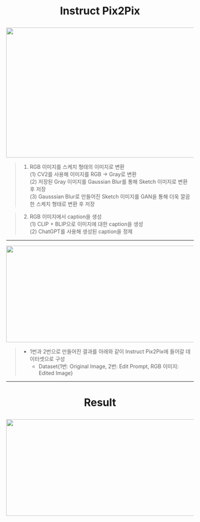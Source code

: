 # <p align = "center">Instruct Pix2Pix </p>  
<p align = "center"><img src="https://github.com/user-attachments/assets/22ad3d24-4591-49da-8140-c5f5b54e122b" width="700" height="350"></p>

> 1. RGB 이미지를 스케치 형태의 이미지로 변환  
> (1) CV2를 사용해 이미지를 RGB -> Gray로 변환  
> (2) 저장된 Gray 이미지를 Gaussian Blur를 통해 Sketch 이미지로 변환 후 저장  
> (3) Gausssian Blur로 만들어진 Sketch 이미지를 GAN을 통해 더욱 깔끔한 스케치 형태로 변환 후 저장

> 2. RGB 이미지에서 caption을 생성  
> (1) CLIP + BLIP으로 이미지에 대한 caption을 생성  
> (2) ChatGPT를 사용해 생성된 caption을 정제
---
<p align = "center"><img src="https://github.com/user-attachments/assets/02677b1b-9ef9-41b0-84c4-31e1277d958a" width="800" height="260"></p>

> * 1번과 2번으로 만들어진 결과를 아래와 같이 Instruct Pix2Pix에 들어갈 데이터셋으로 구성
>   * Dataset{1번: Original Image, 2번: Edit Prompt, RGB 이미지: Edited Image}
---
# <p align = "center">Result </p>  
<p align = "center"><img src="https://github.com/user-attachments/assets/d13a036d-9eda-41d0-8427-2bf56c9d52c5" width="800" height="260"></p>
